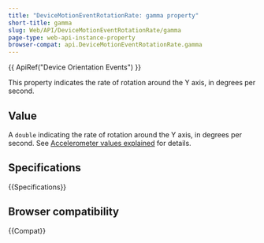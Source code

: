 ```yaml
---
title: "DeviceMotionEventRotationRate: gamma property"
short-title: gamma
slug: Web/API/DeviceMotionEventRotationRate/gamma
page-type: web-api-instance-property
browser-compat: api.DeviceMotionEventRotationRate.gamma
---
```


{{ ApiRef("Device Orientation Events") }}

This property indicates the rate of rotation around the Y axis, in degrees per second.

## Value

A `double` indicating the rate of rotation around the Y axis, in degrees per second.
See [Accelerometer values explained](/en-US/docs/Web/API/Device_orientation_events/Detecting_device_orientation#accelerometer_values_explained) for details.

## Specifications

{{Specifications}}

## Browser compatibility

{{Compat}}
